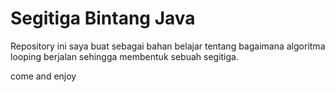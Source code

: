 # Segitiga Bintang Java
Repository ini saya buat sebagai bahan belajar tentang bagaimana algoritma looping berjalan sehingga membentuk sebuah segitiga.

come and enjoy
